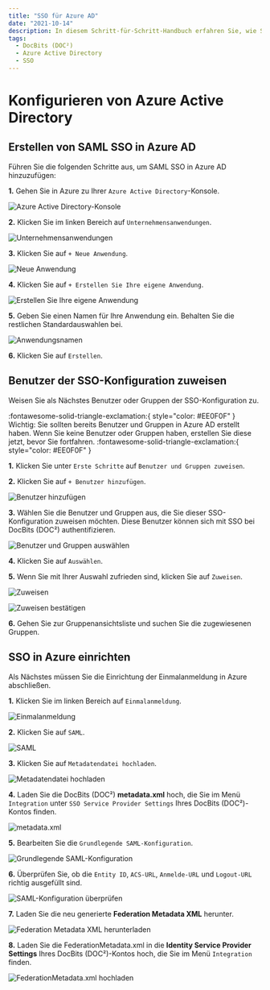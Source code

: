 ```yaml
---
title: "SSO für Azure AD"
date: "2021-10-14"
description: In diesem Schritt-für-Schritt-Handbuch erfahren Sie, wie Sie SSO in Infor Cloud konfigurieren. Beginnend mit den Voraussetzungen, dem Zugriff auf die Cloud und der Überprüfung, um einen neuen Dienstanbieter hinzuzufügen.
tags:
  - DocBits (DOC²)
  - Azure Active Directory
  - SSO
---
```


# Konfigurieren von Azure Active Directory

## Erstellen von SAML SSO in Azure AD

Führen Sie die folgenden Schritte aus, um SAML SSO in Azure AD hinzuzufügen:

**1.** Gehen Sie in Azure zu Ihrer `Azure Active Directory`-Konsole.

![Azure Active Directory-Konsole](/_images/docbits/SSO/Azure_1.png "Azure Active Directory-Konsole")

**2.** Klicken Sie im linken Bereich auf `Unternehmensanwendungen`.

![Unternehmensanwendungen](/_images/docbits/SSO/Azure_2.png "Unternehmensanwendungen")

**3.** Klicken Sie auf `+ Neue Anwendung`.

![Neue Anwendung](/_images/docbits/SSO/Azure_3.png "Neue Anwendung")

**4.** Klicken Sie auf `+ Erstellen Sie Ihre eigene Anwendung`.

![Erstellen Sie Ihre eigene Anwendung](/_images/docbits/SSO/Azure_4.png "Erstellen Sie Ihre eigene Anwendung")

**5.** Geben Sie einen Namen für Ihre Anwendung ein. Behalten Sie die restlichen Standardauswahlen bei.

![Anwendungsnamen](/_images/docbits/SSO/Azure_5.png "Anwendungsnamen")

**6.** Klicken Sie auf `Erstellen`.


## Benutzer der SSO-Konfiguration zuweisen

Weisen Sie als Nächstes Benutzer oder Gruppen der SSO-Konfiguration zu.

:fontawesome-solid-triangle-exclamation:{ style="color: #EE0F0F" }
Wichtig: Sie sollten bereits Benutzer und Gruppen in Azure AD erstellt haben. Wenn Sie keine Benutzer oder Gruppen haben, erstellen Sie diese jetzt, bevor Sie fortfahren.
:fontawesome-solid-triangle-exclamation:{ style="color: #EE0F0F" }

**1.** Klicken Sie unter `Erste Schritte` auf `Benutzer und Gruppen zuweisen`.


**2.** Klicken Sie auf `+ Benutzer hinzufügen`.

![Benutzer hinzufügen](/_images/docbits/SSO/Azure_6.png "Benutzer hinzufügen")


**3.** Wählen Sie die Benutzer und Gruppen aus, die Sie dieser SSO-Konfiguration zuweisen möchten. Diese Benutzer können sich mit SSO bei DocBits (DOC²) authentifizieren.

![Benutzer und Gruppen auswählen](/_images/docbits/SSO/Azure_7.png "Benutzer und Gruppen auswählen")

**4.** Klicken Sie auf `Auswählen`.


**5.** Wenn Sie mit Ihrer Auswahl zufrieden sind, klicken Sie auf `Zuweisen`.

![Zuweisen](/_images/docbits/SSO/Azure_8.png "Zuweisen")

![Zuweisen bestätigen](/_images/docbits/SSO/Azure_9.png "Zuweisen bestätigen")

**6.** Gehen Sie zur Gruppenansichtsliste und suchen Sie die zugewiesenen Gruppen.


## SSO in Azure einrichten

Als Nächstes müssen Sie die Einrichtung der Einmalanmeldung in Azure abschließen.

**1.** Klicken Sie im linken Bereich auf `Einmalanmeldung`.

![Einmalanmeldung](/_images/docbits/SSO/Azure_10.png "Einmalanmeldung")

**2.** Klicken Sie auf `SAML`.

![SAML](/_images/docbits/SSO/Azure_11.png "SAML")

**3.** Klicken Sie auf `Metadatendatei hochladen`.

![Metadatendatei hochladen](/_images/docbits/SSO/Azure_12.png "Metadatendatei hochladen")

**4.** Laden Sie die DocBits (DOC²) **metadata.xml** hoch, die Sie im Menü `Integration` unter `SSO Service Provider Settings` Ihres DocBits (DOC²)-Kontos finden.

![metadata.xml](/_images/docbits/SSO/Azure_Metadata.png "metadata.xml")

**5.** Bearbeiten Sie die `Grundlegende SAML-Konfiguration`.

![Grundlegende SAML-Konfiguration](/_images/docbits/SSO/Azure_13.png "Grundlegende SAML-Konfiguration")

**6.** Überprüfen Sie, ob die `Entity ID`, `ACS-URL`, `Anmelde-URL` und `Logout-URL` richtig ausgefüllt sind.

![SAML-Konfiguration überprüfen](/_images/docbits/SSO/Azure_13.1.png "SAML-Konfiguration überprüfen")

**7.** Laden Sie die neu generierte **Federation Metadata XML** herunter.

![Federation Metadata XML herunterladen](/_images/docbits/SSO/Azure_14.png "Federation Metadata XML herunterladen")

**8.** Laden Sie die FederationMetadata.xml in die **Identity Service Provider Settings** Ihres DocBits (DOC²)-Kontos hoch, die Sie im Menü `Integration` finden.

![FederationMetadata.xml hochladen](/_images/docbits/SSO/Azure_15.png "FederationMetadata.xml hochladen")